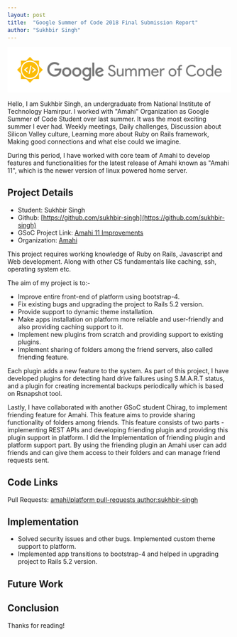 ```yaml
---
layout: post
title:  "Google Summer of Code 2018 Final Submission Report"
author: "Sukhbir Singh"
---
```


![Google Summer of Code Image](https://github.com/sukhbir-singh/blog/raw/master/assets/images/gsoc_image.png "Google Summer of Code Image")

Hello, 
I am Sukhbir Singh, an undergraduate from National Institute of Technology Hamirpur. I worked with "Amahi" Organization as Google Summer of Code Student over last summer. It was the most exciting summer I ever had. Weekly meetings, Daily challenges, Discussion about Silicon Valley culture, Learning more about Ruby on Rails framework, Making good connections and what else could we imagine.

During this period, I have worked with core team of Amahi to develop features and functionalities for the latest release of Amahi known as "Amahi 11", which is the newer version of linux powered home server. 

## Project Details
- Student: Sukhbir Singh
- Github: [https://github.com/sukhbir-singh](https://github.com/sukhbir-singh)
- GSoC Project Link: [Amahi 11 Improvements](https://summerofcode.withgoogle.com/projects/#6139448354406400)
- Organization: [Amahi](https://github.com/amahi/)

This project requires working knowledge of Ruby on Rails, Javascript and Web development. Along with other CS fundamentals like caching, ssh, operating system etc. 

The aim of my project is to:-
- Improve entire front-end of platform using bootstrap-4.
- Fix existing bugs and upgrading the project to Rails 5.2 version.
- Provide support to dynamic theme installation.
- Make apps installation on platform more reliable and user-friendly and also providing caching support to it. 
- Implement new plugins from scratch and providing support to existing plugins.
- Implement sharing of folders among the friend servers, also called friending feature.

Each plugin adds a new feature to the system. As part of this project, I have developed plugins for detecting hard drive failures using S.M.A.R.T status, and a plugin for creating incremental backups periodically which is based on Rsnapshot tool. 

Lastly, I have collaborated with another GSoC student Chirag, to implement friending feature for Amahi. This feature aims to provide sharing functionality of folders among friends. This feature consists of two parts - implementing REST APIs and developing friending plugin and providing this plugin support in platform. I did the Implementation of friending plugin and platform support part. By using the friending plugin an Amahi user can add friends and can give them access to their folders and can manage friend requests sent. 

## Code Links
Pull Requests: [amahi/platform pull-requests author:sukhbir-singh](https://github.com/amahi/platform/pulls?q=is%3Apr+author%3Asukhbir-singh+is%3Aclosed)

## Implementation
- Solved security issues and other bugs. Implemented custom theme support to platform.
- Implemented app transitions to bootstrap-4 and helped in upgrading project to Rails 5.2 version.

## Future Work


## Conclusion



Thanks for reading!
